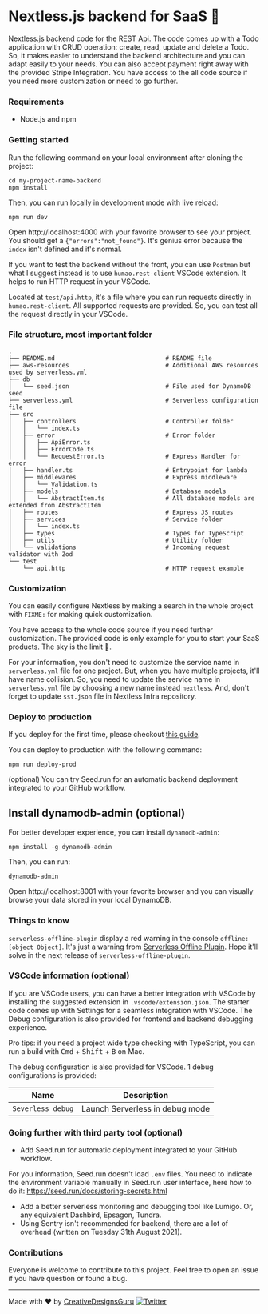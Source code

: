 # Nextless.js backend for SaaS 🚀

Nextless.js backend code for the REST Api. The code comes up with a Todo application with CRUD operation: create, read, update and delete a Todo. So, it makes easier to understand the backend architecture and you can adapt easily to your needs. You can also accept payment right away with the provided Stripe Integration. You have access to the all code source if you need more customization or need to go further.

### Requirements

- Node.js and npm

### Getting started

Run the following command on your local environment after cloning the project:

```
cd my-project-name-backend
npm install
```

Then, you can run locally in development mode with live reload:

```
npm run dev
```

Open http://localhost:4000 with your favorite browser to see your project. You should get a `{"errors":"not_found"}`. It's genius error because the `index` isn't defined and it's normal.

If you want to test the backend without the front, you can use `Postman` but what I suggest instead is to use `humao.rest-client` VSCode extension. It helps to run HTTP request in your VSCode.

Located at `test/api.http`, it's a file where you can run requests directly in `humao.rest-client`. All supported requests are provided. So, you can test all the request directly in your VSCode.

### File structure, most important folder

```
.
├── README.md                               # README file
├── aws-resources                           # Additional AWS resources used by serverless.yml
├── db
│   └── seed.json                           # File used for DynamoDB seed
├── serverless.yml                          # Serverless configuration file
├── src
│   ├── controllers                         # Controller folder
│   │   └── index.ts
│   ├── error                               # Error folder
│   │   ├── ApiError.ts
│   │   ├── ErrorCode.ts
│   │   └── RequestError.ts                 # Express Handler for error
│   ├── handler.ts                          # Entrypoint for lambda
│   ├── middlewares                         # Express middleware
│   │   └── Validation.ts
│   ├── models                              # Database models
│   │   └── AbstractItem.ts                 # All database models are extended from AbstractItem
│   ├── routes                              # Express JS routes
│   ├── services                            # Service folder
│   │   └── index.ts
│   ├── types                               # Types for TypeScript
│   ├── utils                               # Utility folder
│   └── validations                         # Incoming request validator with Zod
└── test
    └── api.http                            # HTTP request example
```

### Customization

You can easily configure Nextless by making a search in the whole project with `FIXME:` for making quick customization.

You have access to the whole code source if you need further customization. The provided code is only example for you to start your SaaS products. The sky is the limit 🚀.

For your information, you don't need to customize the service name in `serverless.yml` file for one project. But, when you have multiple projects, it'll have name collision. So, you need to update the service name in `serverless.yml` file by choosing a new name instead `nextless`. And, don't forget to update `sst.json` file in Nextless Infra repository.

### Deploy to production

If you deploy for the first time, please checkout [this guide](https://github.com/Nextlessjs/Quick-Start/blob/main/PRODUCTION_DEPLOYMENT.md).

You can deploy to production with the following command:

```
npm run deploy-prod
```

(optional) You can try Seed.run for an automatic backend deployment integrated to your GitHub workflow.

## Install dynamodb-admin (optional)

For better developer experience, you can install `dynamodb-admin`:

```
npm install -g dynamodb-admin
```

Then, you can run:

```
dynamodb-admin
```

Open http://localhost:8001 with your favorite browser and you can visually browse your data stored in your local DynamoDB.

### Things to know

`serverless-offline-plugin` display a red warning in the console `offline: [object Object]`. It's just a warning from [Serverless Offline Plugin](https://github.com/dherault/serverless-offline/blob/b39e8cf23592ad8bca568566e10c3db3469a951b/src/utils/getHttpApiCorsConfig.js). Hope it'll solve in the next release of `serverless-offline-plugin`.

### VSCode information (optional)

If you are VSCode users, you can have a better integration with VSCode by installing the suggested extension in `.vscode/extension.json`. The starter code comes up with Settings for a seamless integration with VSCode. The Debug configuration is also provided for frontend and backend debugging experience.

Pro tips: if you need a project wide type checking with TypeScript, you can run a build with <kbd>Cmd</kbd> + <kbd>Shift</kbd> + <kbd>B</kbd> on Mac.

The debug configuration is also provided for VSCode. 1 debug configurations is provided:

| Name | Description |
| --- | ----------- |
| `Severless debug` | Launch Serverless in debug mode |

### Going further with third party tool (optional)

- Add Seed.run for automatic deployment integrated to your GitHub workflow.

For you information, Seed.run doesn't load `.env` files. You need to indicate the environment variable manually in Seed.run user interface, here how to do it: https://seed.run/docs/storing-secrets.html

- Add a better serverless monitoring and debugging tool like Lumigo. Or, any equivalent Dashbird, Epsagon, Tundra.
- Using Sentry isn't recommended for backend, there are a lot of overhead (written on Tuesday 31th August 2021).

### Contributions

Everyone is welcome to contribute to this project. Feel free to open an issue if you have question or found a bug.

---

Made with ♥ by [CreativeDesignsGuru](https://creativedesignsguru.com) [![Twitter](https://img.shields.io/twitter/url/https/twitter.com/cloudposse.svg?style=social&label=Follow%20%40Ixartz)](https://twitter.com/ixartz)
